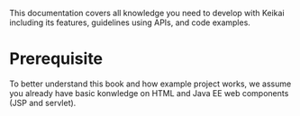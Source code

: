 
This documentation covers all knowledge you need to develop with Keikai including its features, guidelines using APIs, and code examples.

# Prerequisite
To better understand this book and how example project works, we assume you already have basic konwledge on HTML and Java EE web components (JSP and servlet).
